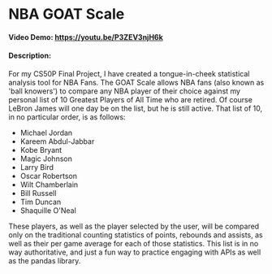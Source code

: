 # NBA GOAT Scale

#### Video Demo: https://youtu.be/P3ZEV3njH6k

#### Description:
For my CS50P Final Project, I have created a tongue-in-cheek statistical analysis tool for NBA Fans.
The GOAT Scale allows NBA fans (also known as 'ball knowers') to compare any NBA player of their choice
against my personal list of 10 Greatest Players of All Time who are retired. Of course LeBron James will
one day be on the list, but he is still active. That list of 10, in no particular order, is as follows:

- Michael Jordan
- Kareem Abdul-Jabbar
- Kobe Bryant
- Magic Johnson
- Larry Bird
- Oscar Robertson
- Wilt Chamberlain
- Bill Russell
- Tim Duncan
- Shaquille O'Neal

These players, as well as the player selected by the user, will be compared only on the traditional counting
statistics of points, rebounds and assists, as well as their per game average for each of those statistics.
This list is in no way authoritative, and just a fun way to practice engaging with APIs as well as the pandas library.

